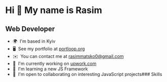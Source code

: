 Hi 👋 My name is Rasim
======================

Web Developer
-------------

*   🌍  I'm based in Kyiv
*   🖥️  See my portfolio at [portloop.org](http://portloop.org)
*   ✉️  You can contact me at [rasimmatsko0@gmail.com](mailto:rasimmatsko0@gmail.com)
*   🚀  I'm currently working on [upwork.com](http://upwork.com)
*   🧠  I'm learning a new JS Framework
*   🤝  I'm open to collaborating on interesting JavaScript projects### Skills<p align="left">
                         

